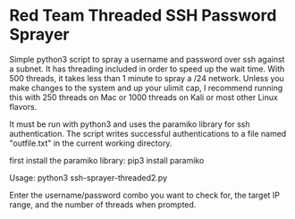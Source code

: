 # Red Team Threaded SSH Password Sprayer


Simple python3 script to spray a username and password over ssh against a subnet. It has threading included in order to speed up the wait time. With 500 threads, it takes less than 1 minute to spray a /24 network. Unless you make changes to the system and up your ulimit cap, I recommend running this with 250 threads on Mac or 1000 threads on Kali or most other Linux flavors. 

It must be run with python3 and uses the paramiko library for ssh authentication. The script writes successful authentications to a file named "outfile.txt" in the current working directory.

first install the paramiko library:
pip3 install paramiko

Usage: python3 ssh-sprayer-threaded2.py 

Enter the username/password combo you want to check for, the target IP range, and the number of threads when prompted.
